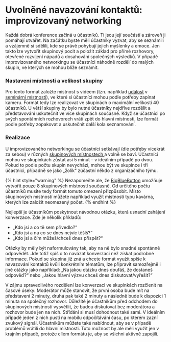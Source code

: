 # Uvolněné navazování kontaktů: improvizovaný networking

Každá dobrá konference začíná u účastníků. Ti jsou její součástí a zároveň ji pomáhají utvářet. Na začátku byste měli účastníky vyzvat, aby se seznámili a vzájemně si sdělili, kde se právě pohybují jejich myšlenky a emoce. Jen takto lze vytvořit skupinový pocit a položit základ pro přímé rozhovory, otevřené rozvíjení nápadů a dosahování společných výsledků. V případě improvizovaného networkingu se účastníci náhodně rozdělí do malých skupin, ve kterých se mohou blíže seznámit.

### **Nastavení místnosti a velikost skupiny**

Pro tento formát založte místnost s videem \(tzn. například [událost](../../funktionalitaeten/veranstaltungen-erstellen.md) v [seminární místnosti](../../funktionalitaeten/rooms/#raumtyp)\), ve které si účastníci mohou podle potřeby zapínat kameru. Formát tedy lze realizovat ve skupinách o maximální velikosti 40 účastníků. U větší skupiny by bylo nutné účastníky nejdříve rozdělit a představování uskutečnit ve více skupinách současně. Když se účastníci po svých spontánních rozhovorech vrátí zpět do hlavní místnosti, lze formát podle potřeby zopakovat a uskutečnit další kola seznamování.

### **Realizace**

U improvizovaného networkingu se účastníci setkávají \(dle potřeby vícekrát za sebou\) v různých [skupinových místnostech ](../../funktionalitaeten/bigbluebutton/breakout-gruppenraeume.md)a volně se baví. Účastníci mohou ve skupinkách zůstat asi 5 minut – v ideálním případě po dvou. Pokud to podle počtu skupin nevychází, mohou být ve skupince i tři účastnici, případně se jako „žolík“ zúčastní někdo z organizačního týmu.

{% hint style="warning" %}
Nezapomeňte ale, že [BigBlueButton](../../funktionalitaeten/bigbluebutton/) umožňuje vytvořit pouze 8 skupinových místností současně. Od určitého počtu účastníků musíte tedy formát tomuto omezení přizpůsobit. Místo skupinových místností můžete například využít místnosti typu kavárna, kterých lze založit neomezený počet.
{% endhint %}

Nejlepší je účastníkům poskytnout návodnou otázku, která usnadní zahájení konverzace. Zde je několik příkladů:

* „Kdo jsi a co tě sem přivedlo?“ 
* „Kdo jsi a na co se dnes nejvíc těšíš?“ 
* „Kdo jsi a čím můžeš/chceš dnes přispět?“

Otázky by měly být naformulovány tak, aby na ně bylo snadné spontánně odpovědět. Jde totiž spíš o to navázat konverzaci než získat podrobné informace. Pokud se skupina již zná a chcete formát využít spíše k navazování kontaktů kvůli konkrétním tématům, lze připravit samozřejmě i jiné otázky jako například: „Na jakou otázku dnes doufáš, že dostaneš odpověď?“ nebo „Jakou hlavní výzvu chceš dnes diskutovat/vyřešit?“

V zájmu spravedlivého rozdělení lze konverzaci ve skupinkách rozčlenit na časové úseky: Moderátor může stanovit, že první osoba bude mít na představení 2 minuty, druhá pak také 2 minuty a následně bude k dispozici 1 minuta na společný rozhovor. Důležité je účastníkům před odchodem do skupinových místností vysvětlit, že budou diskutovat bez moderátora a rozhovor bude jen na nich. Střídání si musí dohodnout také sami. V ideálním případě jeden z nich pustí na mobilu odpočítávání času, po kterém zazní zvukový signál. Účastníkům můžete také nabídnout, aby se v případě problémů vrátili do hlavní místnosti. Tuto možnost by ale měli využít jen v krajním případě, protože cílem formátu je, aby se všichni aktivně zapojili.

